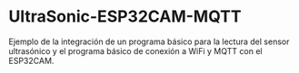 # UltraSonic-ESP32CAM-MQTT
Ejemplo de la integración de un programa básico para la lectura del sensor ultrasónico y el programa básico de conexión a WiFi y MQTT con el ESP32CAM.
